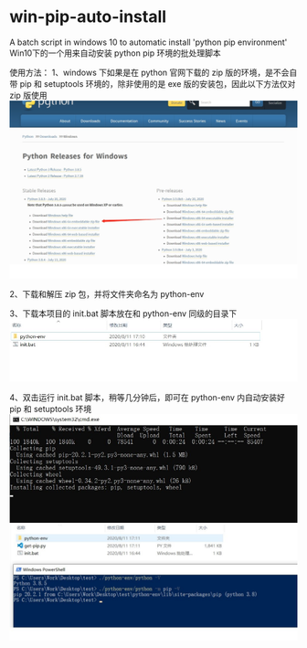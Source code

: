 # win-pip-auto-install

A batch script in windows 10 to automatic install 'python pip environment'
Win10下的一个用来自动安装 python pip 环境的批处理脚本

使用方法：
1、windows 下如果是在 python 官网下载的 zip 版的环境，是不会自带 pip 和 setuptools 环境的，除非使用的是 exe 版的安装包，因此以下方法仅对 zip 版使用
![img1](https://github.com/kxbin/win-pip-auto-install/blob/master/img1.jpg)

2、下载和解压 zip 包，并将文件夹命名为 python-env

3、下载本项目的 init.bat 脚本放在和 python-env 同级的目录下
![img2](https://github.com/kxbin/win-pip-auto-install/blob/master/img2.jpg)

4、双击运行 init.bat 脚本，稍等几分钟后，即可在 python-env 内自动安装好 pip 和 setuptools 环境
![img3](https://github.com/kxbin/win-pip-auto-install/blob/master/img3.jpg)
![img4](https://github.com/kxbin/win-pip-auto-install/blob/master/img4.jpg)
